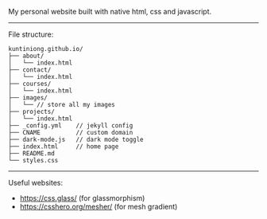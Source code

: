 My personal website built with native html, css and javascript.

---
File structure:
```
kuntiniong.github.io/
├── about/
│   └── index.html
├── contact/
│   └── index.html
├── courses/
│   └── index.html
├── images/
│   └── // store all my images
├── projects/
│   └── index.html
├── _config.yml    // jekyll config
├── CNAME          // custom domain
├── dark-mode.js   // dark mode toggle
├── index.html     // home page
├── README.md
└── styles.css
```

---
Useful websites:
- https://css.glass/ (for glassmorphism)
- https://csshero.org/mesher/ (for mesh gradient)
